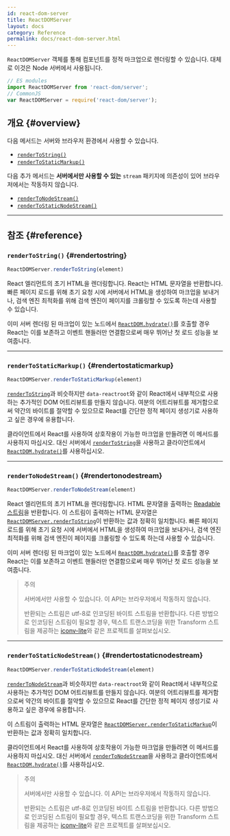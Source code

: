 ```yaml
---
id: react-dom-server
title: ReactDOMServer
layout: docs
category: Reference
permalink: docs/react-dom-server.html
---
```


`ReactDOMServer` 객체를 통해 컴포넌트를 정적 마크업으로 렌더링할 수 있습니다. 대체로 이것은 Node 서버에서 사용됩니다.

```js
// ES modules
import ReactDOMServer from 'react-dom/server';
// CommonJS
var ReactDOMServer = require('react-dom/server');
```

## 개요 {#overview}

다음 메서드는 서버와 브라우저 환경에서 사용할 수 있습니다.

- [`renderToString()`](#rendertostring)
- [`renderToStaticMarkup()`](#rendertostaticmarkup)

다음 추가 메서드는 **서버에서만 사용할 수 있는** `stream` 패키지에 의존성이 있어 브라우저에서는 작동하지 않습니다.

- [`renderToNodeStream()`](#rendertonodestream)
- [`renderToStaticNodeStream()`](#rendertostaticnodestream)

* * *

## 참조 {#reference}

### `renderToString()` {#rendertostring}

```javascript
ReactDOMServer.renderToString(element)
```

React 엘리먼트의 초기 HTML을 렌더링합니다. React는 HTML 문자열을 반환합니다. 빠른 페이지 로드를 위해 초기 요청 시에 서버에서 HTML을 생성하여 마크업을 보내거나, 검색 엔진 최적화를 위해 검색 엔진이 페이지를 크롤링할 수 있도록 하는데 사용할 수 있습니다.

이미 서버 렌더링 된 마크업이 있는 노드에서 [`ReactDOM.hydrate()`](/docs/react-dom.html#hydrate)를 호출할 경우 React는 이를 보존하고 이벤트 핸들러만 연결함으로써 매우 뛰어난 첫 로드 성능을 보여줍니다.

* * *

### `renderToStaticMarkup()` {#rendertostaticmarkup}

```javascript
ReactDOMServer.renderToStaticMarkup(element)
```

[`renderToString`](#rendertostring)과 비슷하지만 `data-reactroot`와 같이 React에서 내부적으로 사용하는 추가적인 DOM 어트리뷰트를 만들지 않습니다. 여분의 어트리뷰트를 제거함으로써 약간의 바이트를 절약할 수 있으므로 React를 간단한 정적 페이지 생성기로 사용하고 싶은 경우에 유용합니다.

클라이언트에서 React를 사용하여 상호작용이 가능한 마크업을 만들려면 이 메서드를 사용하지 마십시오. 대신 서버에서 [`renderToString`](#rendertostring)을 사용하고 클라이언트에서 [`ReactDOM.hydrate()`](/docs/react-dom.html#hydrate)를 사용하십시오.

* * *

### `renderToNodeStream()` {#rendertonodestream}

```javascript
ReactDOMServer.renderToNodeStream(element)
```

React 엘리먼트의 초기 HTML을 렌더링합니다. HTML 문자열을 출력하는 [Readable 스트림](https://nodejs.org/api/stream.html#stream_readable_streams)을 반환합니다. 이 스트림이 출력하는 HTML 문자열은 [`ReactDOMServer.renderToString`](#rendertostring)이 반환하는 값과 정확히 일치합니다. 빠른 페이지 로드를 위해 초기 요청 시에 서버에서 HTML을 생성하여 마크업을 보내거나, 검색 엔진 최적화를 위해 검색 엔진이 페이지를 크롤링할 수 있도록 하는데 사용할 수 있습니다.

이미 서버 렌더링 된 마크업이 있는 노드에서 [`ReactDOM.hydrate()`](/docs/react-dom.html#hydrate)를 호출할 경우 React는 이를 보존하고 이벤트 핸들러만 연결함으로써 매우 뛰어난 첫 로드 성능을 보여줍니다.

> 주의
>
> 서버에서만 사용할 수 있습니다. 이 API는 브라우저에서 작동하지 않습니다.
>
> 반환되는 스트림은 utf-8로 인코딩된 바이트 스트림을 반환합니다. 다른 방법으로 인코딩된 스트림이 필요할 경우, 텍스트 트랜스코딩을 위한 Transform 스트림을 제공하는 [iconv-lite](https://www.npmjs.com/package/iconv-lite)와 같은 프로젝트를 살펴보십시오.

* * *

### `renderToStaticNodeStream()` {#rendertostaticnodestream}

```javascript
ReactDOMServer.renderToStaticNodeStream(element)
```

[`renderToNodeStream`](#rendertonodestream)과 비슷하지만 `data-reactroot`와 같이 React에서 내부적으로 사용하는 추가적인 DOM 어트리뷰트를 만들지 않습니다. 여분의 어트리뷰트를 제거함으로써 약간의 바이트를 절약할 수 있으므로 React를 간단한 정적 페이지 생성기로 사용하고 싶은 경우에 유용합니다.

이 스트림이 출력하는 HTML 문자열은 [`ReactDOMServer.renderToStaticMarkup`](#rendertostaticmarkup)이 반환하는 값과 정확히 일치합니다.

클라이언트에서 React를 사용하여 상호작용이 가능한 마크업을 만들려면 이 메서드를 사용하지 마십시오. 대신 서버에서 [`renderToNodeStream`](#rendertonodestream)을 사용하고 클라이언트에서 [`ReactDOM.hydrate()`](/docs/react-dom.html#hydrate)를 사용하십시오.

> 주의
>
> 서버에서만 사용할 수 있습니다. 이 API는 브라우저에서 작동하지 않습니다.
>
> 반환되는 스트림은 utf-8로 인코딩된 바이트 스트림을 반환합니다. 다른 방법으로 인코딩된 스트림이 필요할 경우, 텍스트 트랜스코딩을 위한 Transform 스트림을 제공하는 [iconv-lite](https://www.npmjs.com/package/iconv-lite)와 같은 프로젝트를 살펴보십시오.

